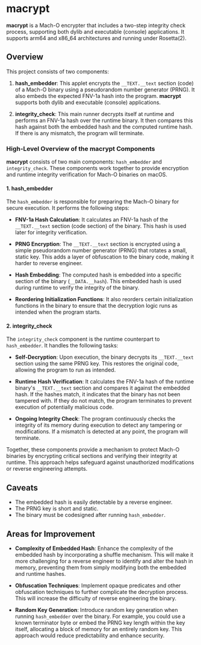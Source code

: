 # macrypt

**macrypt** is a Mach-O encrypter that includes a two-step integrity check process, supporting both dylib and executable (console) applications. It supports arm64 and x86_64 architectures and running under Rosetta(2). 

## Overview

This project consists of two components:

1. **hash_embedder**: This applet encrypts the `__TEXT.__text` section (code) of a Mach-O binary using a pseudorandom number generator (PRNG). It also embeds the expected FNV-1a hash into the program. **macrypt** supports both dylib and executable (console) applications.

2. **integrity_check**: This main runner decrypts itself at runtime and performs an FNV-1a hash over the runtime binary. It then compares this hash against both the embedded hash and the computed runtime hash. If there is any mismatch, the program will terminate.

### High-Level Overview of the macrypt Components

**macrypt** consists of two main components: `hash_embedder` and `integrity_check`. These components work together to provide encryption and runtime integrity verification for Mach-O binaries on macOS.

#### 1. **hash_embedder**
The `hash_embedder` is responsible for preparing the Mach-O binary for secure execution. It performs the following steps:

- **FNV-1a Hash Calculation**: It calculates an FNV-1a hash of the `__TEXT.__text` section (code section) of the binary. This hash is used later for integrity verification.
  
- **PRNG Encryption**: The `__TEXT.__text` section is encrypted using a simple pseudorandom number generator (PRNG) that rotates a small, static key. This adds a layer of obfuscation to the binary code, making it harder to reverse engineer.
  
- **Hash Embedding**: The computed hash is embedded into a specific section of the binary (`__DATA.__hash`). This embedded hash is used during runtime to verify the integrity of the binary.
  
- **Reordering Initialization Functions**: It also reorders certain initialization functions in the binary to ensure that the decryption logic runs as intended when the program starts.

#### 2. **integrity_check**
The `integrity_check` component is the runtime counterpart to `hash_embedder`. It handles the following tasks:

- **Self-Decryption**: Upon execution, the binary decrypts its `__TEXT.__text` section using the same PRNG key. This restores the original code, allowing the program to run as intended.
  
- **Runtime Hash Verification**: It calculates the FNV-1a hash of the runtime binary's `__TEXT.__text` section and compares it against the embedded hash. If the hashes match, it indicates that the binary has not been tampered with. If they do not match, the program terminates to prevent execution of potentially malicious code.
  
- **Ongoing Integrity Check**: The program continuously checks the integrity of its memory during execution to detect any tampering or modifications. If a mismatch is detected at any point, the program will terminate.

Together, these components provide a mechanism to protect Mach-O binaries by encrypting critical sections and verifying their integrity at runtime. This approach helps safeguard against unauthorized modifications or reverse engineering attempts.

## Caveats

- The embedded hash is easily detectable by a reverse engineer.
- The PRNG key is short and static.
- The binary must be codesigned after running `hash_embedder`.

## Areas for Improvement

- **Complexity of Embedded Hash**: Enhance the complexity of the embedded hash by incorporating a shuffle mechanism. This will make it more challenging for a reverse engineer to identify and alter the hash in memory, preventing them from simply modifying both the embedded and runtime hashes.

- **Obfuscation Techniques**: Implement opaque predicates and other obfuscation techniques to further complicate the decryption process. This will increase the difficulty of reverse engineering the binary.

- **Random Key Generation**: Introduce random key generation when running `hash_embedder` over the binary. For example, you could use a known terminator byte or embed the PRNG key length within the key itself, allocating a block of memory for an entirely random key. This approach would reduce predictability and enhance security.
